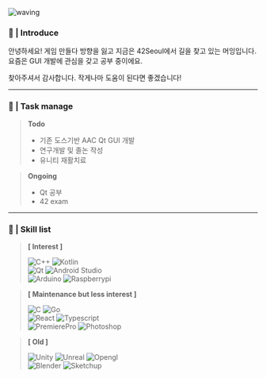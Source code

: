 ![waving](https://capsule-render.vercel.app/api?type=waving&height=200&text=Muing's%20Github&fontAlign=32&fontAlignY=40&color=gradient)

### :see_no_evil: | Introduce

안녕하세요!
게임 만들다 방향을 잃고 지금은 42Seoul에서 길을 찾고 있는 머잉입니다.
요즘은 GUI 개발에 관심을 갖고 공부 중이에요.

찾아주셔서 감사합니다.
작게나마 도움이 된다면 좋겠습니다!

---

### :memo: | Task manage

>**Todo**
>- 기존 도스기반 AAC Qt GUI 개발
>- 연구개발 및 졸논 작성
>- 유니티 재활치료

>**Ongoing**
>- Qt 공부
>- 42 exam

---

### :wrench: | Skill list

>**[ Interest ]**
>
><img alt="C++" src ="https://img.shields.io/badge/C++-00599C.svg?&style=for-the-badge&logo=C%2b%2b&logoColor=white"/> <img alt="Kotlin" src ="https://img.shields.io/badge/Kotlin-7F52FF.svg?&style=for-the-badge&logo=Kotlin&logoColor=white"/>  
><img alt="Qt" src ="https://img.shields.io/badge/Qt-41CD52.svg?&style=for-the-badge&logo=Qt&logoColor=white"/> <img alt="Android Studio" src ="https://img.shields.io/badge/AndroidStudio-3DDC84.svg?&style=for-the-badge&logo=AndroidStudio&logoColor=white"/>  
><img alt="Arduino" src ="https://img.shields.io/badge/Arduino-00979D.svg?&style=for-the-badge&logo=Arduino&logoColor=white"/> <img alt="Raspberrypi" src ="https://img.shields.io/badge/Raspberrypi-A22846.svg?&style=for-the-badge&logo=Raspberrypi&logoColor=white"/>

>**[ Maintenance but less interest ]**
>
><img alt="C" src ="https://img.shields.io/badge/C-A8B9CC.svg?&style=for-the-badge&logo=C&logoColor=white"/> <img alt="Go" src ="https://img.shields.io/badge/Go-00ADD8.svg?&style=for-the-badge&logo=Go&logoColor=white"/>  
<img alt="React" src ="https://img.shields.io/badge/React-61DAFB.svg?&style=for-the-badge&logo=React&logoColor=white"/> <img alt="Typescript" src ="https://img.shields.io/badge/Typescript-3178C6.svg?&style=for-the-badge&logo=Typescript&logoColor=white"/>  
><img alt="PremierePro" src ="https://img.shields.io/badge/Adobe Premiere Pro-31A8FF.svg?&style=for-the-badge&logo=AdobePremierePro&logoColor=white"/> <img alt="Photoshop" src ="https://img.shields.io/badge/Adobe Photoshop-31A8FF.svg?&style=for-the-badge&logo=AdobePhotoshop&logoColor=white"/>


>**[ Old ]**
>
><img alt="Unity" src ="https://img.shields.io/badge/Unity-FFFFFF.svg?&style=for-the-badge&logo=Unity&logoColor=black"/> <img alt="Unreal" src ="https://img.shields.io/badge/Unreal-0E1128.svg?&style=for-the-badge&logo=UnrealEngine&logoColor=white"/> <img alt="Opengl" src ="https://img.shields.io/badge/OpenGL-5586A4.svg?&style=for-the-badge&logo=Opengl&logoColor=white"/>  
><img alt="Blender" src ="https://img.shields.io/badge/Blender-F5792A.svg?&style=for-the-badge&logo=Blender&logoColor=white"/> <img alt="Sketchup" src ="https://img.shields.io/badge/Sketchup-005F9E.svg?&style=for-the-badge&logo=Sketchup&logoColor=white"/>